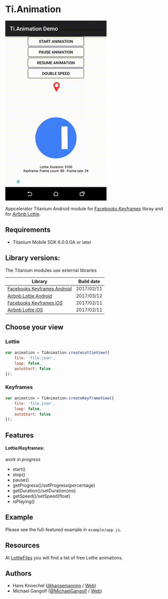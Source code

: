 # Ti.Animation

![gif](animation.gif)

Appcelerator Titanium Android module for [Facebooks Keyframes](https://github.com/facebookincubator/Keyframes) libray and for [Airbnb Lottie](https://github.com/airbnb/lottie-android). 

## Requirements
- Titanium Mobile SDK 6.0.0.GA or later

## Library versions:
The Titanium modules use external libraries

|Library|Build date|
|---|---|
| [Facebooks Keyframes Android](https://github.com/facebookincubator/Keyframes) | 2017/02/11 |
| [Airbnb Lottie Android](https://github.com/airbnb/lottie-android) | 2017/03/12 |
| [Facebooks Keyframes iOS](https://github.com/facebookincubator/Keyframes) | 2017/02/11 |
| [Airbnb Lottie iOS](https://github.com/airbnb/lottie-ios) | 2017/02/11 |


## Choose your view
### Lottie
```js
var animation = TiAnimation.createLottieView({
    file: 'file.json',
    loop: false,
    autoStart: false
});
```
### Keyframes
```js
var animation = TiAnimation.createKeyframeView({
    file: 'file.json',
    loop: false,
    autoStart: false
});
```

## Features

#### Lottie/Keyframes:
_work in progress_
- start()
- stop()
- pause()
- getProgress()/setProgress(percentage)
- getDuration()/setDuration(ms)
- getSpeed()/setSpeed(float)
- isPlaying()

## Example
Please see the full-featured example in `example/app.js`.

## Resources
At [LottieFiles](http://www.lottiefiles.com/) you will find a list of free Lottie animations.

Authors
---------------
- Hans Knoechel ([@hansemannnn](https://twitter.com/hansemannnn) / [Web](http://hans-knoechel.de))
- Michael Gangolf ([@MichaelGangolf](https://twitter.com/MichaelGangolf) / [Web](http://migaweb.de))
